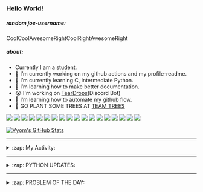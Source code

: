 ### Hello World!

##### random joe-username:
<!--DON'T REMOVE--->
<!--username:START-->
CoolCoolAwesomeRightCoolRightAwesomeRight
<!--username:END-->

##### about:
- Currently I am a student.
- 🔭 I’m currently working on my github actions and my profile-readme. 
- 🌱 I’m currently learning C, intermediate Python.
- 🌱 I’m learning how to make better documentation.
- 😭 I'm working on [TearDrops](https://github.com/Vyvy-vi/TearDrops)(Discord Bot)
- 🌱 I’m learning how to automate my github flow.
- 🌱 GO PLANT SOME TREES AT [TEAM TREES](https://teamtrees.org/)

![](https://img.shields.io/badge/Editor-Vim-informational?style=flat&logo=Editor&logoColor=white&color=2bbc8a)
![](https://img.shields.io/badge/Editor-VScode-informational?style=flat&logo=<LOGO_NAME>&logoColor=white&color=2bbc8a)
![](https://img.shields.io/badge/OS-MacOS-informational?style=flat&logo=<LOGO_NAME>&logoColor=white&color=2bbc8a)
![](https://img.shields.io/badge/OS-Fedora-informational?style=flat&logo=<LOGO_NAME>&logoColor=white&color=2bbc8a)
![](https://img.shields.io/badge/OS-Ubuntu-informational?style=flat&logo=<LOGO_NAME>&logoColor=white&color=2bbc8a)
![](https://img.shields.io/badge/Tools-mysql-informational?style=flat&logo=<LOGO_NAME>&logoColor=white&color=2bbc8a)
![](https://img.shields.io/badge/Tools-MongoDB-informational?style=flat&logo=<LOGO_NAME>&logoColor=white&color=2bbc8a)
![](https://img.shields.io/badge/Tools-DiscordAPI-informational?style=flat&logo=<LOGO_NAME>&logoColor=white&color=2bbc8a)
![](https://img.shields.io/badge/Tools-GoogleAPIs-informational?style=flat&logo=<LOGO_NAME>&logoColor=white&color=2bbc8a)
![](https://img.shields.io/badge/Tools-ScikitLearn-informational?style=flat&logo=<LOGO_NAME>&logoColor=white&color=2bbc8a)
![](https://img.shields.io/badge/Tools-json-informational?style=flat&logo=<LOGO_NAME>&logoColor=white&color=2bbc8a)
![](https://img.shields.io/badge/Tools-Metasploit-informational?style=flat&logo=<LOGO_NAME>&logoColor=white&color=2bbc8a)
![](https://img.shields.io/badge/Shell-zsh-informational?style=flat&logo=<LOGO_NAME>&logoColor=white&color=2bbc8a)
![](https://img.shields.io/badge/Code-Python-informational?style=flat&logo=<LOGO_NAME>&logoColor=white&color=2bbc8a)
![](https://img.shields.io/badge/Code-Ruby-informational?style=flat&logo=<LOGO_NAME>&logoColor=white&color=2bbc8a)
![](https://img.shields.io/badge/Code-Processing-informational?style=flat&logo=<LOGO_NAME>&logoColor=white&color=2bbc8a)
![](https://img.shields.io/badge/Code-Arduino-informational?style=flat&logo=<LOGO_NAME>&logoColor=white&color=2bbc8a)
![](https://img.shields.io/badge/Graphics-Blender-informational?style=flat&logo=<LOGO_NAME>&logoColor=white&color=2bbc8a)

<a href="https://github.com/Vyvy-vi/Vyvy-vi">
  <img align="center" src="https://profile-readme-git-master.vyvy-vi.vercel.app/api?username=Vyvy-vi&show_icons=true&line_height=27&count_private=true&title_color=ffffff&text_color=c9cacc&icon_color=2bbc8a&bg_color=1d1f21" alt="Vyom's GitHub Stats" />
</a>

---
<details>
  <summary>:zap: My Activity:</summary>
  
<!--START_SECTION:waka-->
![Profile Views](http://img.shields.io/badge/Profile%20Views-40-blue)

**I'm an Early 🐤** 

```text
🌞 Morning    48 commits     ████████████░░░░░░░░░░░░░   50.53% 
🌆 Daytime    12 commits     ███░░░░░░░░░░░░░░░░░░░░░░   12.63% 
🌃 Evening    24 commits     ██████░░░░░░░░░░░░░░░░░░░   25.26% 
🌙 Night      11 commits     ███░░░░░░░░░░░░░░░░░░░░░░   11.58%

```
📅 **I'm Most Productive on Monday** 

```text
Monday       24 commits     ██████░░░░░░░░░░░░░░░░░░░   25.26% 
Tuesday      10 commits     ██░░░░░░░░░░░░░░░░░░░░░░░   10.53% 
Wednesday    8 commits      ██░░░░░░░░░░░░░░░░░░░░░░░   8.42% 
Thursday     10 commits     ██░░░░░░░░░░░░░░░░░░░░░░░   10.53% 
Friday       15 commits     ████░░░░░░░░░░░░░░░░░░░░░   15.79% 
Saturday     15 commits     ████░░░░░░░░░░░░░░░░░░░░░   15.79% 
Sunday       13 commits     ███░░░░░░░░░░░░░░░░░░░░░░   13.68%

```


📊 **This Week I Spent My Time On** 

```text
🔥 Editors: 
Vim                      18 hrs 30 mins      ███████████████████░░░░░░   78.12% 
VS Code                  5 hrs 11 mins       █████░░░░░░░░░░░░░░░░░░░░   21.88%

🐱‍💻 Projects: 
TearDrops                9 hrs 11 mins       █████████░░░░░░░░░░░░░░░░   38.75% 
another-discord-bot      6 hrs 57 mins       ███████░░░░░░░░░░░░░░░░░░   29.35% 
flask-blog               1 hr 51 mins        ██░░░░░░░░░░░░░░░░░░░░░░░   7.83% 
Unknown Project          1 hr 20 mins        █░░░░░░░░░░░░░░░░░░░░░░░░   5.65% 
EddieBot                 1 hr 14 mins        █░░░░░░░░░░░░░░░░░░░░░░░░   5.22%

💻 Operating System: 
Mac                      23 hrs 42 mins      █████████████████████████   100.0%

```

**I Mostly Code in Python** 

```text
Python                   22 repos            ██████████████████░░░░░░░   73.33% 
HTML                     2 repos             █░░░░░░░░░░░░░░░░░░░░░░░░   6.67% 
Processing               1 repo              ░░░░░░░░░░░░░░░░░░░░░░░░░   3.33% 
Swift                    1 repo              ░░░░░░░░░░░░░░░░░░░░░░░░░   3.33% 
JavaScript               1 repo              ░░░░░░░░░░░░░░░░░░░░░░░░░   3.33%

```



<!--END_SECTION:waka-->
</details>

---
<details>
  <summary>:zap: PYTHON UPDATES:</summary>
  
<!-- BLOG-POST-LIST:START -->
- [single-version - Maintain a single `__version__` location for Poetry-built packages.](https://www.reddit.com/r/Python/comments/jzpe5e/singleversion_maintain_a_single_version_location/)
- [Use devdocs.io instead of python docs if you think the python docs aren't a good reference manual](https://www.reddit.com/r/Python/comments/jzozu9/use_devdocsio_instead_of_python_docs_if_you_think/)
- [Folks who started with Automate the Boring Stuff (or other beginner book equivalent), where did you go afterwards?](https://www.reddit.com/r/Python/comments/jzov4w/folks_who_started_with_automate_the_boring_stuff/)
- [Using OOPS in Python](https://www.reddit.com/r/Python/comments/jzonnn/using_oops_in_python/)
- [Building a Telegram bot in Python to track your portfolio](https://www.reddit.com/r/Python/comments/jzokdr/building_a_telegram_bot_in_python_to_track_your/)
<!-- BLOG-POST-LIST:END -->
</details>

---
<details>
  <summary>:zap: PROBLEM OF THE DAY:</summary>
    #TODO
<!--QOTD:START-->
<!--QOTD:END-->
</details>


